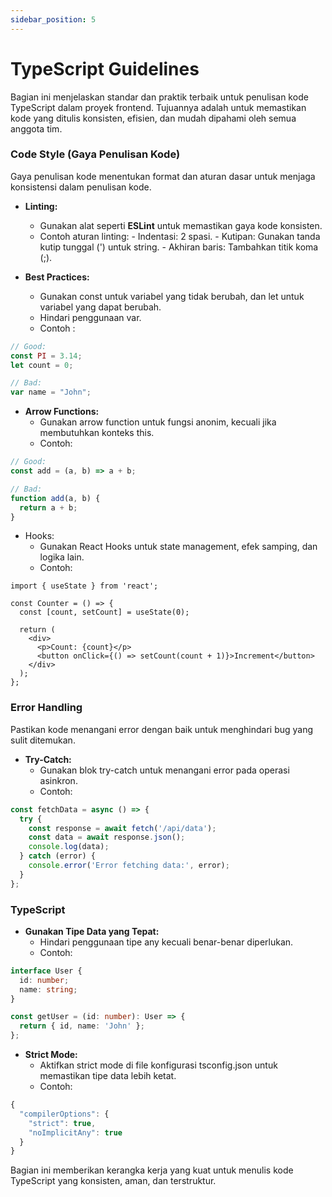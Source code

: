 ```yaml
---
sidebar_position: 5
---
```


# TypeScript Guidelines

Bagian ini menjelaskan standar dan praktik terbaik untuk penulisan kode TypeScript dalam proyek frontend. Tujuannya adalah untuk memastikan kode yang ditulis konsisten, efisien, dan mudah dipahami oleh semua anggota tim.

### Code Style (Gaya Penulisan Kode)

Gaya penulisan kode menentukan format dan aturan dasar untuk menjaga konsistensi dalam penulisan kode.

- **Linting:**
	-	Gunakan alat seperti **ESLint** untuk memastikan gaya kode konsisten.
	-	Contoh aturan linting:
	  -	Indentasi: 2 spasi.
	  -	Kutipan: Gunakan tanda kutip tunggal (') untuk string.
	  -	Akhiran baris: Tambahkan titik koma (;).

- **Best Practices:**
	-	Gunakan const untuk variabel yang tidak berubah, dan let untuk variabel yang dapat berubah.
	-	Hindari penggunaan var.
  - Contoh : 
```ts
// Good:
const PI = 3.14;
let count = 0;

// Bad:
var name = "John";
```

- **Arrow Functions:**
	- Gunakan arrow function untuk fungsi anonim, kecuali jika membutuhkan konteks this.
	- Contoh:
```ts
// Good:
const add = (a, b) => a + b;

// Bad:
function add(a, b) {
  return a + b;
}
```

- Hooks:
	-	Gunakan React Hooks untuk state management, efek samping, dan logika lain.
	-	Contoh:

```tsx
import { useState } from 'react';

const Counter = () => {
  const [count, setCount] = useState(0);

  return (
    <div>
      <p>Count: {count}</p>
      <button onClick={() => setCount(count + 1)}>Increment</button>
    </div>
  );
};
```

### Error Handling

Pastikan kode menangani error dengan baik untuk menghindari bug yang sulit ditemukan.

- **Try-Catch:**
	- Gunakan blok try-catch untuk menangani error pada operasi asinkron.
	- Contoh:

```ts
const fetchData = async () => {
  try {
    const response = await fetch('/api/data');
    const data = await response.json();
    console.log(data);
  } catch (error) {
    console.error('Error fetching data:', error);
  }
};
```

### TypeScript

- **Gunakan Tipe Data yang Tepat:**
	- Hindari penggunaan tipe any kecuali benar-benar diperlukan.
	- Contoh:
```ts
interface User {
  id: number;
  name: string;
}

const getUser = (id: number): User => {
  return { id, name: 'John' };
};
```

- **Strict Mode:**
	- Aktifkan strict mode di file konfigurasi tsconfig.json untuk memastikan tipe data lebih ketat.
	- Contoh:
```ts
{
  "compilerOptions": {
    "strict": true,
    "noImplicitAny": true
  }
}
```

Bagian ini memberikan kerangka kerja yang kuat untuk menulis kode TypeScript yang konsisten, aman, dan terstruktur.